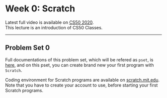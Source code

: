 # Week 0: Scratch

Latest full video is available on [CS50 2020](https://cs50.harvard.edu/x/2020/weeks/0/).  
This lecture is an introduction of CS50 Classes.

***

## Problem Set 0

Full documentations of this problem set, which will be refered as `pset`, is [here](https://cs50.harvard.edu/x/2020/psets/0/), and on this pset, you can create brand new your first program with `Scratch`.  

Coding environment for Scratch programs are available on [scratch.mit.edu](https://scratch.mit.edu/explore/projects/all).  
Note that you have to create your account to use, before starting your first Scratch programs.  
